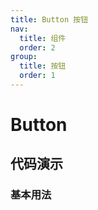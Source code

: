 ```yaml
---
title: Button 按钮
nav:
  title: 组件
  order: 2
group:
  title: 按钮
  order: 1
---
```


# Button

## 代码演示

### 基本用法

<code src="./demo/basic.tsx"></code>
